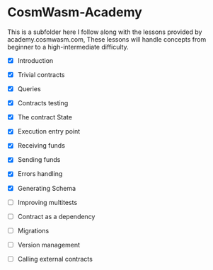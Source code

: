 # CosmWasm-Academy
This is a subfolder here I follow along with the lessons provided by academy.cosmwasm.com, These lessons will handle concepts from beginner to a high-intermediate difficulty.

- [X] Introduction
- [X] Trivial contracts
- [x] Queries
- [X] Contracts testing
- [X] The contract State
- [X] Execution entry point
- [X] Receiving funds
- [X] Sending funds
- [X] Errors handling
- [X] Generating Schema
- [ ] Improving multitests
- [ ] Contract as a dependency
- [ ] Migrations
- [ ] Version management
- [ ] Calling external contracts

